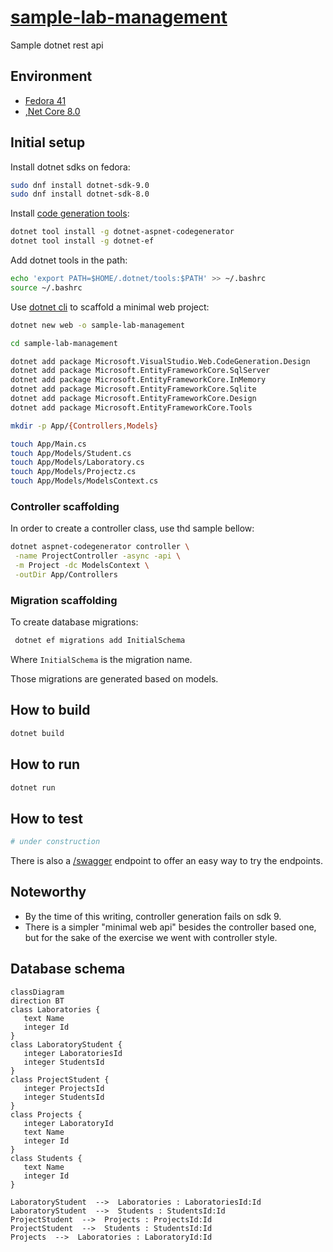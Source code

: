 # [sample-lab-management][repo]

Sample dotnet rest api

## Environment

- [Fedora 41][fedora]
- [,Net Core 8.0][dotnet]

## Initial setup

Install dotnet sdks on fedora:

```bash
sudo dnf install dotnet-sdk-9.0
sudo dnf install dotnet-sdk-8.0
```

Install [code generation tools][codegen]:

```bash
dotnet tool install -g dotnet-aspnet-codegenerator
dotnet tool install -g dotnet-ef
```

Add dotnet tools in the path:

```bash
echo 'export PATH=$HOME/.dotnet/tools:$PATH' >> ~/.bashrc
source ~/.bashrc
```

Use [dotnet cli][cli] to scaffold a minimal web project:

```bash
dotnet new web -o sample-lab-management

cd sample-lab-management

dotnet add package Microsoft.VisualStudio.Web.CodeGeneration.Design
dotnet add package Microsoft.EntityFrameworkCore.SqlServer
dotnet add package Microsoft.EntityFrameworkCore.InMemory
dotnet add package Microsoft.EntityFrameworkCore.Sqlite
dotnet add package Microsoft.EntityFrameworkCore.Design
dotnet add package Microsoft.EntityFrameworkCore.Tools

mkdir -p App/{Controllers,Models}

touch App/Main.cs
touch App/Models/Student.cs
touch App/Models/Laboratory.cs
touch App/Models/Projectz.cs
touch App/Models/ModelsContext.cs
```

### Controller scaffolding

In order to create a controller class, use thd sample bellow:

```bash
dotnet aspnet-codegenerator controller \
 -name ProjectController -async -api \
 -m Project -dc ModelsContext \
 -outDir App/Controllers
```

### Migration scaffolding

To create database migrations:

```bash
 dotnet ef migrations add InitialSchema
```

Where `InitialSchema` is the migration name.

Those migrations are generated based on models.

## How to build

```bash
dotnet build
```

## How to run

```bash
dotnet run
```

## How to test

```bash
# under construction
```

There is also a [/swagger][swagger] endpoint to offer an easy way to try the
endpoints.

## Noteworthy

- By the time of this writing, controller generation fails on sdk 9.
- There is a simpler "minimal web api" besides the controller based one, but for
  the sake of the exercise we went with controller style.

## Database schema

```mermaaid
classDiagram
direction BT
class Laboratories {
   text Name
   integer Id
}
class LaboratoryStudent {
   integer LaboratoriesId
   integer StudentsId
}
class ProjectStudent {
   integer ProjectsId
   integer StudentsId
}
class Projects {
   integer LaboratoryId
   text Name
   integer Id
}
class Students {
   text Name
   integer Id
}

LaboratoryStudent  -->  Laboratories : LaboratoriesId:Id
LaboratoryStudent  -->  Students : StudentsId:Id
ProjectStudent  -->  Projects : ProjectsId:Id
ProjectStudent  -->  Students : StudentsId:Id
Projects  -->  Laboratories : LaboratoryId:Id

```

[repo]: https://github.com/sombriks/sample-lab-management
[fedora]: https://fedoraproject.org/
[dotnet]: https://dotnet.microsoft.com/en-us/download
[cli]: https://learn.microsoft.com/pt-br/dotnet/core/tools/dotnet-new#synopsis
[codegen]: https://learn.microsoft.com/en-us/aspnet/core/tutorials/first-web-api?view=aspnetcore-9.0&tabs=visual-studio-code#scaffold-a-controller
[swagger]: https://learn.microsoft.com/pt-br/aspnet/core/tutorials/getting-started-with-nswag?view=aspnetcore-8.0&tabs=net-cli#add-and-configure-swagger-middleware
